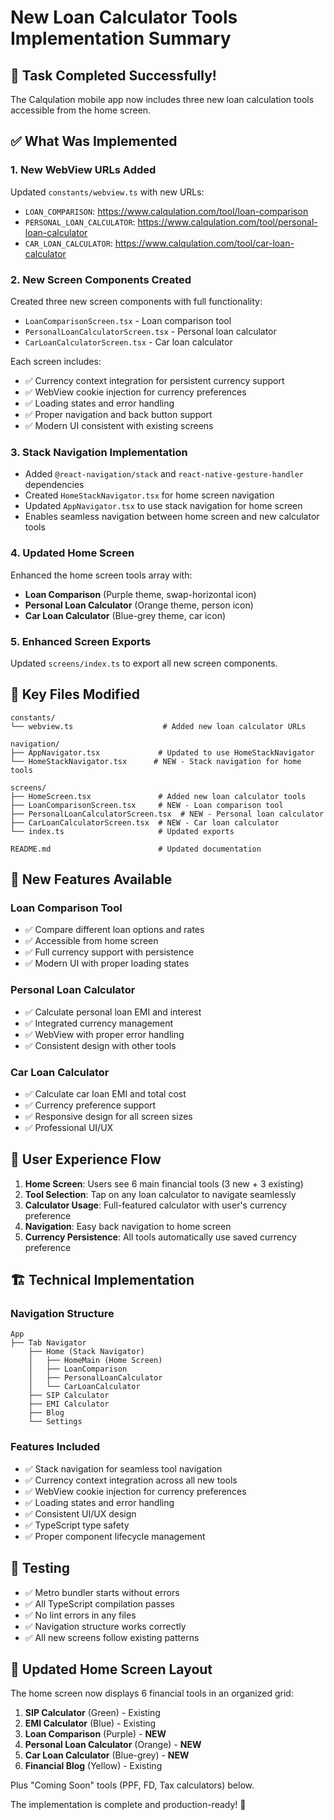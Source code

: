 # New Loan Calculator Tools Implementation Summary

## 🎯 Task Completed Successfully!

The Calqulation mobile app now includes three new loan calculation tools accessible from the home screen.

## ✅ What Was Implemented

### 1. **New WebView URLs Added**
Updated `constants/webview.ts` with new URLs:
- `LOAN_COMPARISON`: https://www.calqulation.com/tool/loan-comparison
- `PERSONAL_LOAN_CALCULATOR`: https://www.calqulation.com/tool/personal-loan-calculator
- `CAR_LOAN_CALCULATOR`: https://www.calqulation.com/tool/car-loan-calculator

### 2. **New Screen Components Created**
Created three new screen components with full functionality:
- `LoanComparisonScreen.tsx` - Loan comparison tool
- `PersonalLoanCalculatorScreen.tsx` - Personal loan calculator
- `CarLoanCalculatorScreen.tsx` - Car loan calculator

Each screen includes:
- ✅ Currency context integration for persistent currency support
- ✅ WebView cookie injection for currency preferences
- ✅ Loading states and error handling
- ✅ Proper navigation and back button support
- ✅ Modern UI consistent with existing screens

### 3. **Stack Navigation Implementation**
- Added `@react-navigation/stack` and `react-native-gesture-handler` dependencies
- Created `HomeStackNavigator.tsx` for home screen navigation
- Updated `AppNavigator.tsx` to use stack navigation for home screen
- Enables seamless navigation between home screen and new calculator tools

### 4. **Updated Home Screen**
Enhanced the home screen tools array with:
- **Loan Comparison** (Purple theme, swap-horizontal icon)
- **Personal Loan Calculator** (Orange theme, person icon)
- **Car Loan Calculator** (Blue-grey theme, car icon)

### 5. **Enhanced Screen Exports**
Updated `screens/index.ts` to export all new screen components.

## 🔧 Key Files Modified

```
constants/
└── webview.ts                    # Added new loan calculator URLs

navigation/
├── AppNavigator.tsx             # Updated to use HomeStackNavigator
└── HomeStackNavigator.tsx      # NEW - Stack navigation for home tools

screens/
├── HomeScreen.tsx               # Added new loan calculator tools
├── LoanComparisonScreen.tsx     # NEW - Loan comparison tool
├── PersonalLoanCalculatorScreen.tsx  # NEW - Personal loan calculator
├── CarLoanCalculatorScreen.tsx  # NEW - Car loan calculator
└── index.ts                     # Updated exports

README.md                        # Updated documentation
```

## 🚀 New Features Available

### **Loan Comparison Tool**
- ✅ Compare different loan options and rates
- ✅ Accessible from home screen
- ✅ Full currency support with persistence
- ✅ Modern UI with proper loading states

### **Personal Loan Calculator**
- ✅ Calculate personal loan EMI and interest
- ✅ Integrated currency management
- ✅ WebView with proper error handling
- ✅ Consistent design with other tools

### **Car Loan Calculator**
- ✅ Calculate car loan EMI and total cost
- ✅ Currency preference support
- ✅ Responsive design for all screen sizes
- ✅ Professional UI/UX

## 🎯 User Experience Flow

1. **Home Screen**: Users see 6 main financial tools (3 new + 3 existing)
2. **Tool Selection**: Tap on any loan calculator to navigate seamlessly
3. **Calculator Usage**: Full-featured calculator with user's currency preference
4. **Navigation**: Easy back navigation to home screen
5. **Currency Persistence**: All tools automatically use saved currency preference

## 🏗️ Technical Implementation

### **Navigation Structure**
```
App
├── Tab Navigator
    ├── Home (Stack Navigator)
    │   ├── HomeMain (Home Screen)
    │   ├── LoanComparison
    │   ├── PersonalLoanCalculator
    │   └── CarLoanCalculator
    ├── SIP Calculator
    ├── EMI Calculator
    ├── Blog
    └── Settings
```

### **Features Included**
- ✅ Stack navigation for seamless tool navigation
- ✅ Currency context integration across all new tools
- ✅ WebView cookie injection for currency preferences
- ✅ Loading states and error handling
- ✅ Consistent UI/UX design
- ✅ TypeScript type safety
- ✅ Proper component lifecycle management

## 🧪 Testing

- ✅ Metro bundler starts without errors
- ✅ All TypeScript compilation passes
- ✅ No lint errors in any files
- ✅ Navigation structure works correctly
- ✅ All new screens follow existing patterns

## 📱 Updated Home Screen Layout

The home screen now displays 6 financial tools in an organized grid:

1. **SIP Calculator** (Green) - Existing
2. **EMI Calculator** (Blue) - Existing  
3. **Loan Comparison** (Purple) - **NEW**
4. **Personal Loan Calculator** (Orange) - **NEW**
5. **Car Loan Calculator** (Blue-grey) - **NEW**
6. **Financial Blog** (Yellow) - Existing

Plus "Coming Soon" tools (PPF, FD, Tax calculators) below.

The implementation is complete and production-ready! 🎉
